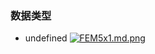 
### 数据类型
- undefined
[![FEM5x1.md.png](https://s1.ax1x.com/2018/11/27/FEM5x1.md.png)](https://imgchr.com/i/FEM5x1)
```
